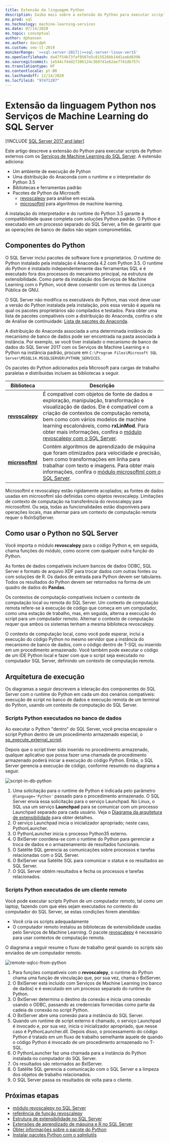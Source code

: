 ```yaml
---
title: Extensão da linguagem Python
description: Saiba mais sobre a extensão do Python para executar scripts de Python externos com os Serviços de Machine Learning do SQL Server.
ms.prod: sql
ms.technology: machine-learning-services
ms.date: 07/14/2020
ms.topic: conceptual
author: dphansen
ms.author: davidph
ms.custom: seo-lt-2019
monikerRange: '>=sql-server-2017||>=sql-server-linux-ver15'
ms.openlocfilehash: da47f54b73faf9507e5c815526bb14d1aa6d8396
ms.sourcegitcommit: 1a544cf4dd2720b124c3697d1e62ae7741db757c
ms.translationtype: HT
ms.contentlocale: pt-BR
ms.lasthandoff: 12/14/2020
ms.locfileid: "97471287"
---
```

# <a name="python-language-extension-in-sql-server-machine-learning-services"></a>Extensão da linguagem Python nos Serviços de Machine Learning do SQL Server
[!INCLUDE [SQL Server 2017 and later](../../includes/applies-to-version/sqlserver2017.md)]

Este artigo descreve a extensão do Python para executar scripts de Python externos com os [Serviços de Machine Learning do SQL Server](../sql-server-machine-learning-services.md). A extensão adiciona:

- Um ambiente de execução de Python
- Uma distribuição do Anaconda com o runtime e o interpretador do Python 3.5
- Bibliotecas e ferramentas padrão
- Pacotes de Python da Microsoft:
  - [revoscalepy](../python/ref-py-revoscalepy.md) para análise em escala.
  - [microsoftml](../python/ref-py-microsoftml.md) para algoritmos de machine learning.

A instalação do interpretador e do runtime do Python 3.5 garante a compatibilidade quase completa com soluções Python padrão. O Python é executado em um processo separado do SQL Server, a fim de garantir que as operações de banco de dados não sejam comprometidas.

## <a name="python-components"></a>Componentes do Python

O SQL Server inclui pacotes de software livre e proprietários. O runtime do Python instalado pela instalação é Anaconda 4.2 com Python 3.5. O runtime do Python é instalado independentemente das ferramentas SQL e é executado fora dos processos do mecanismo principal, na estrutura de extensibilidade. Como parte da instalação dos Serviços de Machine Learning com o Python, você deve consentir com os termos da Licença Pública de GNU. 

O SQL Server não modifica os executáveis do Python, mas você deve usar a versão do Python instalada pela instalação, pois essa versão é aquela na qual os pacotes proprietários são compilados e testados. Para obter uma lista de pacotes compatíveis com a distribuição do Anaconda, confira o site de Análise de continuidade: [Lista de pacotes do Anaconda](https://docs.continuum.io/anaconda/packages/pkg-docs).

A distribuição do Anaconda associada a uma determinada instância do mecanismo de banco de dados pode ser encontrada na pasta associada à instância. Por exemplo, se você tiver instalado o mecanismo de banco de dados do SQL Server 2017 com os Serviços de Machine Learning e o Python na instância padrão, procure em `C:\Program Files\Microsoft SQL Server\MSSQL14.MSSQLSERVER\PYTHON_SERVICES`.

Os pacotes do Python adicionados pela Microsoft para cargas de trabalho paralelas e distribuídas incluem as bibliotecas a seguir.

| Biblioteca | Descrição |
|---------|-------------|
| [**revoscalepy**](/machine-learning-server/python-reference/revoscalepy/revoscalepy-package) | É compatível com objetos de fonte de dados e exploração, manipulação, transformação e visualização de dados. Ele é compatível com a criação de contextos de computação remota, bem como com vários modelos de machine learning escalonáveis, como **rxLinMod**. Para obter mais informações, confira o [módulo revoscalepy com o SQL Server](../python/ref-py-revoscalepy.md).  |
| [**microsoftml**](/machine-learning-server/python-reference/microsoftml/microsoftml-package) | Contém algoritmos de aprendizado de máquina que foram otimizados para velocidade e precisão, bem como transformações em linha para trabalhar com texto e imagens. Para obter mais informações, confira o [módulo microsoftml com o SQL Server](../python/ref-py-microsoftml.md). |

Microsoftml e revoscalepy estão rigidamente acoplados; as fontes de dados usadas em microsoftml são definidas como objetos revoscalepy. Limitações de contexto de computação na transferência do revoscalepy para microsoftml. Ou seja, todas as funcionalidades estão disponíveis para operações locais, mas alternar para um contexto de computação remota requer o RxInSqlServer.

## <a name="using-python-in-sql-server"></a>Como usar o Python no SQL Server

Você importa o módulo **revoscalepy** para o código Python e, em seguida, chama funções do módulo, como ocorre com qualquer outra função do Python.

As fontes de dados compatíveis incluem bancos de dados ODBC, SQL Server e formato de arquivo XDF para trocar dados com outras fontes ou com soluções de R. Os dados de entrada para Python devem ser tabulares. Todos os resultados do Python devem ser retornados na forma de um quadro de dados do **Pandas**.

Os contextos de computação compatíveis incluem o contexto de computação local ou remota do SQL Server. Um contexto de computação remota refere-se à execução de código que começa em um computador, como uma estação de trabalho, mas, em seguida, alterna a execução do script para um computador remoto. Alternar o contexto de computação requer que ambos os sistemas tenham a mesma biblioteca revoscalepy.

O contexto de computação local, como você pode esperar, inclui a execução do código Python no mesmo servidor que a instância do mecanismo de banco de dados, com o código dentro de T-SQL ou inserido em um procedimento armazenado. Você também pode executar o código de um IDE Python local e fazer com que o script seja executado no computador SQL Server, definindo um contexto de computação remota.

## <a name="execution-architecture"></a>Arquitetura de execução

Os diagramas a seguir descrevem a interação dos componentes do SQL Server com o runtime do Python em cada um dos cenários compatíveis: execução de script no banco de dados e execução remota de um terminal do Python, usando um contexto de computação do SQL Server.

### <a name="python-scripts-executed-in-database"></a>Scripts Python executados no banco de dados

Ao executar o Python "dentro" do SQL Server, você precisa encapsular o script Python dentro de um procedimento armazenado especial, o [sp_execute_external_script](../../relational-databases/system-stored-procedures/sp-execute-external-script-transact-sql.md).

Depois que o script tiver sido inserido no procedimento armazenado, qualquer aplicativo que possa fazer uma chamada de procedimento armazenado poderá iniciar a execução do código Python.  Então, o SQL Server gerencia a execução de código, conforme resumido no diagrama a seguir.

![script-in-db-python](../../machine-learning/python/media/script-in-db-python2.png)

1. Uma solicitação para o runtime de Python é indicada pelo parâmetro `@language='Python'` passado para o procedimento armazenado. O SQL Server envia essa solicitação para o serviço Launchpad.
No Linux, o SQL usa um serviço **Launchpad** para se comunicar com um processo Launchpad separado para cada usuário. Veja o [Diagrama da arquitetura de extensibilidade](extensibility-framework.md#architecture-diagram) para obter detalhes.
2. O serviço Launchpad inicia o inicializador apropriado; neste caso, PythonLauncher.
3. O PythonLauncher inicia o processo Python35 externo.
4. O BxlServer coordena-se com o runtime do Python para gerenciar a troca de dados e o armazenamento de resultados funcionais.
5. O Satélite SQL gerencia as comunicações sobre processos e tarefas relacionadas com o SQL Server.
6. O BxlServer usa Satélite SQL para comunicar o status e os resultados ao SQL Server.
7. O SQL Server obtém resultados e fecha os processos e tarefas relacionados.

### <a name="python-scripts-executed-from-a-remote-client"></a>Scripts Python executados de um cliente remoto

Você pode executar scripts Python de um computador remoto, tal como um laptop, fazendo com que eles sejam executados no contexto do computador do SQL Server, se estas condições forem atendidas:

+ Você cria os scripts adequadamente
+ O computador remoto instalou as bibliotecas de extensibilidade usadas pelo Serviços de Machine Learning. O pacote [revoscalepy](../python/ref-py-revoscalepy.md) é necessário para usar contextos de computação remota.

O diagrama a seguir resume o fluxo de trabalho geral quando os scripts são enviados de um computador remoto.

![remote-sqlcc-from-python](../../machine-learning/python/media/remote-sqlcc-from-python3.png)

1. Para funções compatíveis com o **revoscalepy**, o runtime do Python chama uma função de vinculação que, por sua vez, chama o BxlServer.
2. O BxlServer está incluído com Serviços de Machine Learning (no banco de dados) e é executado em um processo separado do runtime do Python.
3. O BxlServer determina o destino da conexão e inicia uma conexão usando o ODBC, passando as credenciais fornecidas como parte da cadeia de conexão no script Python.
4. O BxlServer abre uma conexão para a instância do SQL Server.
5. Quando um runtime de script externo é chamado, o serviço Launchpad é invocado e, por sua vez, inicia o inicializador apropriado, que nesse caso é PythonLauncher.dll. Depois disso, o processamento do código Python é tratado em um fluxo de trabalho semelhante àquele de quando o código Python é invocado de um procedimento armazenado no T-SQL.
6. O PythonLauncher faz uma chamada para a instância do Python instalada no computador do SQL Server.
7. Os resultados são retornados ao BxlServer.
8. O Satélite SQL gerencia a comunicação com o SQL Server e a limpeza dos objetos de trabalho relacionados.
9. O SQL Server passa os resultados de volta para o cliente.

## <a name="next-steps"></a>Próximas etapas

+ [módulo revoscalepy no SQL Server](../python/ref-py-revoscalepy.md)
+ [referência de função revoscalepy](/r-server/python-reference/revoscalepy/revoscalepy-package) 
+ [Estrutura de extensibilidade no SQL Server](extensibility-framework.md)
+ [Extensões de aprendizado de máquina e R no SQL Server](extension-r.md)
+ [Obter informações sobre o pacote do Python](../package-management/python-package-information.md)
+ [Instalar pacotes Python com o sqlmlutils](../package-management/install-additional-python-packages-on-sql-server.md)
